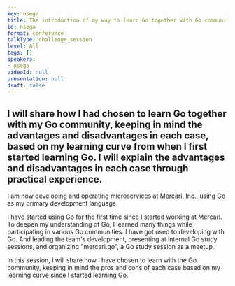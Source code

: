 ```yaml
---
key: nsega
title: The introduction of my way to learn Go together with Go community.
id: nsega
format: conference
talkType: challenge_session
level: All
tags: []
speakers:
- nsega
videoId: null
presentation: null
draft: false
---
```

I will share how I had chosen to learn Go together with my Go community, keeping in mind the advantages and disadvantages in each case, based on my learning curve from when I first started learning Go. I will explain the advantages and disadvantages in each case through practical experience.
---
I am now developing and operating microservices at Mercari, Inc., using Go as my primary development language.

I have started using Go for the first time since I started working at Mercari. To deepen my understanding of Go, I learned many things while participating in various Go communities.
I have got used to developing with Go. And leading the team's development, presenting at internal Go study sessions, and organizing "mercari.go", a Go study session as a meetup.

In this session, I will share how I have chosen to learn with the Go community, keeping in mind the pros and cons of each case based on my learning curve since I started learning Go.